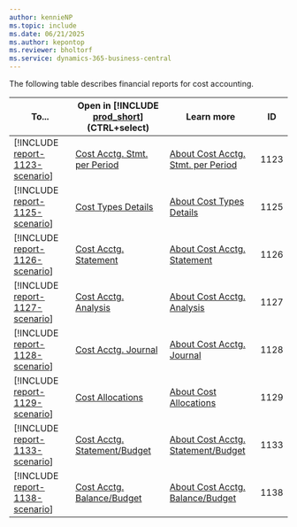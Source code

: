 ```yaml
---
author: kennieNP
ms.topic: include
ms.date: 06/21/2025
ms.author: kepontop
ms.reviewer: bholtorf
ms.service: dynamics-365-business-central
---
```


The following table describes financial reports for cost accounting.

| To... | Open in [!INCLUDE [prod_short](prod_short.md)] (CTRL+select) | Learn more | ID |
|-------|------------| ------------|----|
| [!INCLUDE [report-1123-scenario](../includes/report-1123-scenario-include.md)] | [Cost Acctg. Stmt. per Period](https://businesscentral.dynamics.com?report=1123) | [About Cost Acctg. Stmt. per Period](../reports/report-1123.md) | 1123 |
| [!INCLUDE [report-1125-scenario](../includes/report-1125-scenario-include.md)] | [Cost Types Details](https://businesscentral.dynamics.com?report=1125) | [About Cost Types Details](../reports/report-1125.md) | 1125 |
| [!INCLUDE [report-1126-scenario](../includes/report-1126-scenario-include.md)] | [Cost Acctg. Statement](https://businesscentral.dynamics.com?report=1126) | [About Cost Acctg. Statement](../reports/report-1126.md) | 1126 |
| [!INCLUDE [report-1127-scenario](../includes/report-1127-scenario-include.md)] | [Cost Acctg. Analysis](https://businesscentral.dynamics.com?report=1127) | [About Cost Acctg. Analysis](../reports/report-1127.md) | 1127 |
| [!INCLUDE [report-1128-scenario](../includes/report-1128-scenario-include.md)] | [Cost Acctg. Journal](https://businesscentral.dynamics.com?report=1128) | [About Cost Acctg. Journal](../reports/report-1128.md) | 1128 |
| [!INCLUDE [report-1129-scenario](../includes/report-1129-scenario-include.md)] | [Cost Allocations](https://businesscentral.dynamics.com?report=1129) | [About Cost Allocations](../reports/report-1129.md) | 1129 |
| [!INCLUDE [report-1133-scenario](../includes/report-1133-scenario-include.md)] | [Cost Acctg. Statement/Budget](https://businesscentral.dynamics.com?report=1133) | [About Cost Acctg. Statement/Budget](../reports/report-1133.md) | 1133 |
| [!INCLUDE [report-1138-scenario](../includes/report-1138-scenario-include.md)] | [Cost Acctg. Balance/Budget](https://businesscentral.dynamics.com?report=1138) | [About Cost Acctg. Balance/Budget](../reports/report-1138.md) | 1138 |
